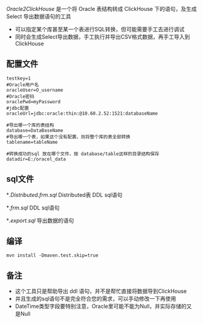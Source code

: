 *Oracle2ClickHouse* 是一个将 Oracle 表结构转成 ClickHouse 下的语句，及生成Select 导出数据语句的工具

- 可以指定某个库甚至某一个表进行SQL转换，但可能需要手工去进行调试
- 同时会生成Select导出数据，手工执行并导出CSV格式数据，再手工导入到ClickHouse


配置文件
---
```
testkey=1
#Oracle用户名
oracleUser=O_username
#Oracle密码
oraclePwd=myPassword
#jdbc配置
oracleUrl=jdbc:oracle:thin:@10.60.2.52:1521:databaseName

#导出哪一个库的表结构
database=DataBaseName
#导出哪一个表，如果这个没有配置，则将整个库的表全部转换
tablename=tableName

#转换成功的sql 放在哪个文件，按 database/table这样的目录结构保存
datadir=E:/oracel_data
```


sql文件
---

**.Distributed.frm.sql*  Distributed表 DDL sql语句

**.frm.sql*  DDL sql语句

**.export.sql*  导出数据的语句

编译
---
```
mvn install -Dmaven.test.skip=true

```

备注
---

- 这个工具只是帮助导出 ddl 语句，并不是帮忙直接将数据导到ClickHouse
- 并且生成的sql语句不是完全符合您的需求，可以手动修改一下再使用
- DateTime类型字段要特别注意，Oracle里可能不能为Null，并实际存储的又是Null
